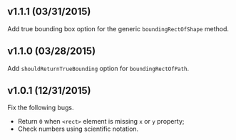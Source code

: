 ## v1.1.1 (03/31/2015)

Add true bounding box option for the generic `boundingRectOfShape` method.

## v1.1.0 (03/28/2015)

Add `shouldReturnTrueBounding` option for `boundingRectOfPath`.

## v1.0.1 (12/31/2015)

Fix the following bugs.

- Return `0` when `<rect>` element is missing `x` or `y` property;
- Check numbers using scientific notation.